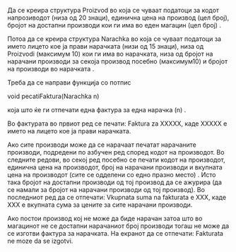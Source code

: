 Да се креира структура Proizvod во која се чуваат податоци за кодот напрозиводот (низа од 20 знаци), единична цена на производ (цел број), бројот на достапни производи кои ги има во еден магацин (цел број) .

Потоа да се креирa структура Narachka во која се чуваат податоци за името лицето кое ја прави нарачката (низи од 15 знаци), низа од Proizvodi (максимум 10) кои ги има во нарачката, низа од бројот на нарачани производи за секоја производ посебно (максимум10) и бројот на производи во нарачката .

Треба да се направи функција со потпис

void pecatiFaktura(Narachka n)

која што ќе ги отпечати една фактура за една нарачка (n) .

Во фактурата во првиот ред се печати: Faktura za XXXXX, каде XXXXX е името на лицето кое ја прави нарачката.

Ако сите производи може да се нарачаат печатат нарачаните производи, подредени по азбучен ред според кодот на производот. Во следните редови, во секој ред посебно се печати кодот на производот, единична цена на производот, број на нарачани производи и вкупната цена на производот (сите се одделени со едно празно место) . Исто така бројот на достапни производи од тој производ да се ажурира (да се намали за бројот на нарачани производи од тој производ). Во последниот ред да се отпечати: Vkupnata suma na fakturata e XXX, каде XXX е вкупната сума за цените за сите нарачани производи.

Ако постои производ кој не може да биде нарачан затоа што во магацинот не се достапни нарачаниот број производи тогаш не може да се изготви фактура за нарачката. На екранот да се отпечати: Fakturata ne moze da se izgotvi.